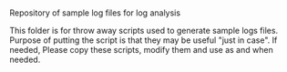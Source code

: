 ###
Repository of sample log files for log analysis

This folder is for throw away scripts used to generate sample logs files.
Purpose of putting the script is that they may be useful "just in case".
If needed, Please copy these scripts, modify them and use as and when needed.
